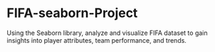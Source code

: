 # FIFA-seaborn-Project
 Using the Seaborn library, analyze and visualize FIFA dataset to gain insights into player attributes, team performance, and trends.
